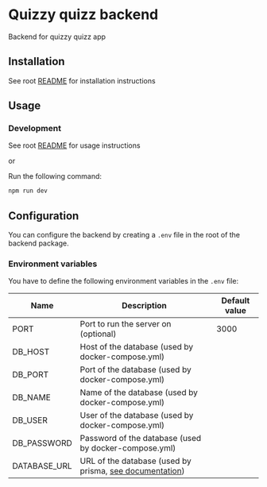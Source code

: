 # Quizzy quizz backend

Backend for quizzy quizz app

## Installation

See root [README](../../README.md#installation) for installation instructions

## Usage

### Development

See root [README](../../README.md#usage) for usage instructions

or

Run the following command:

```bash
npm run dev
```

## Configuration

You can configure the backend by creating a `.env` file in the root of the backend package.

### Environment variables

You have to define the following environment variables in the `.env` file:

| Name         | Description                                                                                                                            | Default value |
| ------------ | -------------------------------------------------------------------------------------------------------------------------------------- | ------------- |
| PORT         | Port to run the server on (optional)                                                                                                   | 3000          |
| DB_HOST      | Host of the database (used by docker-compose.yml)                                                                                      |               |
| DB_PORT      | Port of the database (used by docker-compose.yml)                                                                                      |               |
| DB_NAME      | Name of the database (used by docker-compose.yml)                                                                                      |               |
| DB_USER      | User of the database (used by docker-compose.yml)                                                                                      |               |
| DB_PASSWORD  | Password of the database (used by docker-compose.yml)                                                                                  |               |
| DATABASE_URL | URL of the database (used by prisma, [see documentation](https://www.prisma.io/docs/reference/database-reference/connection-urls#env)) |               |
